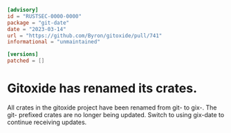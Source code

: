 ```toml
[advisory]
id = "RUSTSEC-0000-0000"
package = "git-date"
date = "2023-03-14"
url = "https://github.com/Byron/gitoxide/pull/741"
informational = "unmaintained"

[versions]
patched = []
```

# Gitoxide has renamed its crates.

All crates in the gitoxide project have been renamed from git-<crate> to
gix-<crate>. The git- prefixed crates are no longer being updated. Switch
to using gix-date to continue receiving updates.
